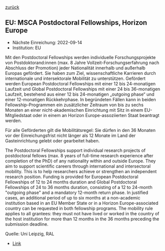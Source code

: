 [zurück](/funding/)

## EU: MSCA Postdoctoral Fellowships, Horizon Europe

* Nächste Einreichung: 2022-09-14
* Institution: EU

Mit den Postdoctoral Fellowships werden individuelle Forschungsprojekte von Postdoktorand:innen (max. 8 Jahre Vollzeit-Forschungserfahrung nach Abschluss der Promotion) jeder Nationalität innerhalb und außerhalb Europas gefördert. Sie haben zum Ziel, wissenschaftliche Karrieren durch internationale und intersektorale Mobilität zu unterstützen. Gefördert werden European Postdoctoral Fellowships mit einer 12 bis 24-monatigen Laufzeit und Global Postdoctoral Fellowships mit einer 24 bis 36-monatigen Laufzeit, bestehend aus einer 12 bis 24-monatigen „outgoing phase“ und einer 12-monatigen Rückkehrphase. In begründeten Fällen kann in beiden Fellowship-Programmen ein zusätzlicher Zeitraum von bis zu sechs Monaten an einer nicht-akademischen Einrichtung mit Sitz in einem EU-Mitgliedstaat oder in einem an Horizon Europe-assoziierten Staat beantragt werden.

Für alle Geförderten gilt die Mobilitätsregel: Sie dürfen in den 36 Monaten vor der Einreichungsfrist nicht länger als 12 Monate im Land der Gasteinrichtung gelebt oder gearbeitet haben.

The Postdoctoral Fellowships support individual research projects of postdoctoral fellows (max. 8 years of full-time research experience after completion of the PhD) of any nationality within and outside Europe. They aim to support scientific careers through international and intersectoral mobility. This is to help researchers achieve or strengthen an independent research position. Funding is provided for European Postdoctoral Fellowships of 12 to 24 months duration and Global Postdoctoral Fellowships of 24 to 36 months duration, consisting of a 12 to 24-month "outgoing phase" and a mandatory 12-month return phase. In justified cases, an additional period of up to six months at a non-academic institution based in an EU Member State or in a Horizon Europe-associated country can be requested in both fellowship programs. The mobility rule applies to all grantees: they must not have lived or worked in the country of the host institution for more than 12 months in the 36 months preceding the submission deadline.

Quelle: Uni Leipzig, RAL

* [Link](https://ec.europa.eu/info/funding-tenders/opportunities/portal/screen/opportunities/topic-details/horizon-msca-2021-pf-01-01;callCode=null;freeTextSearchKeyword=;matchWholeText=true;typeCodes=0,1,2;statusCodes=31094501,31094502,31094503;programmePeriod=null;programCcm2Id=43108390;programDivisionCode=43108473;focusAreaCode=null;destination=null;mission=null;geographicalZonesCode=null;programmeDivisionProspect=null;startDateLte=null;startDateGte=null;crossCuttingPriorityCode=null;cpvCode=null;performanceOfDelivery=null;sortQuery=sortStatus;orderBy=asc;onlyTenders=false;topicListKey=topicSearchTablePageState)
